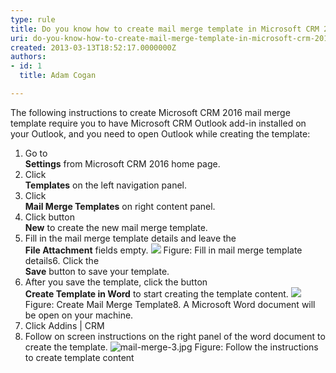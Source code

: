 ```yaml
---
type: rule
title: Do you know how to create mail merge template in Microsoft CRM 2016?
uri: do-you-know-how-to-create-mail-merge-template-in-microsoft-crm-2016
created: 2013-03-13T18:52:17.0000000Z
authors:
- id: 1
  title: Adam Cogan

---
```


 
The following instructions to create Microsoft CRM 2016 mail merge template require you to have Microsoft CRM Outlook add-in installed on your Outlook, and you need to open Outlook while creating the template:
 
1. Go to <br>      **Settings** from Microsoft CRM 2016 home page.
2. Click <br>      **Templates** on the left navigation panel.
3. Click <br>      **Mail Merge Templates** on right content panel.
4. Click button <br>      **New** to create the new mail merge template.
5. Fill in the mail merge template details and leave the <br>      **File Attachment** fields empty.
![](/PublishingImages/mail-merge-1.jpg)
Figure: Fill in mail merge template details6. Click the <br>      **Save** button to save your template.
7. After you save the template, click the button <br>      **Create Template in Word** to start creating the template content.
![](/PublishingImages/mail-merge-2.jpg)
Figure: Create Mail Merge Template8. A Microsoft Word document will be open on your machine.
9. Click Addins | CRM
10. Follow on screen instructions on the right panel of the word document to create the template.
![mail-merge-3.jpg](/PublishingImages/mail-merge-3.jpg)
Figure: Follow the instructions to create template content​



